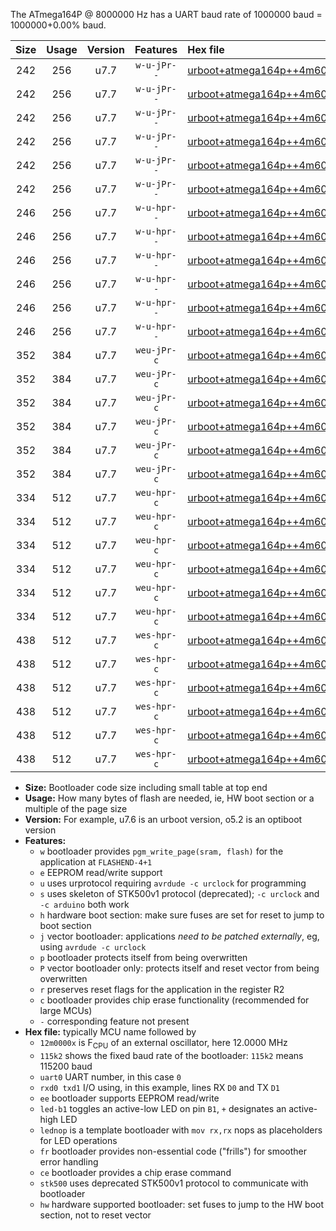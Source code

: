 The ATmega164P @ 8000000 Hz has a UART baud rate of 1000000 baud = 1000000+0.00% baud.

|Size|Usage|Version|Features|Hex file|
|:-:|:-:|:-:|:-:|:--|
|242|256|u7.7|`w-u-jPr--`|[urboot+atmega164p++4m6080x++576k0_uart0_rxd0_txd1_led+b0.hex](https://raw.githubusercontent.com/stefanrueger/urboot.hex/main/mcus/atmega164p/external_oscillator/fcpu++4m6080_Hz/br++576k0_bps/urboot+atmega164p++4m6080x++576k0_uart0_rxd0_txd1_led+b0.hex)|
|242|256|u7.7|`w-u-jPr--`|[urboot+atmega164p++4m6080x++576k0_uart0_rxd0_txd1_led+b7.hex](https://raw.githubusercontent.com/stefanrueger/urboot.hex/main/mcus/atmega164p/external_oscillator/fcpu++4m6080_Hz/br++576k0_bps/urboot+atmega164p++4m6080x++576k0_uart0_rxd0_txd1_led+b7.hex)|
|242|256|u7.7|`w-u-jPr--`|[urboot+atmega164p++4m6080x++576k0_uart0_rxd0_txd1_lednop.hex](https://raw.githubusercontent.com/stefanrueger/urboot.hex/main/mcus/atmega164p/external_oscillator/fcpu++4m6080_Hz/br++576k0_bps/urboot+atmega164p++4m6080x++576k0_uart0_rxd0_txd1_lednop.hex)|
|242|256|u7.7|`w-u-jPr--`|[urboot+atmega164p++4m6080x++576k0_uart1_rxd2_txd3_led+b0.hex](https://raw.githubusercontent.com/stefanrueger/urboot.hex/main/mcus/atmega164p/external_oscillator/fcpu++4m6080_Hz/br++576k0_bps/urboot+atmega164p++4m6080x++576k0_uart1_rxd2_txd3_led+b0.hex)|
|242|256|u7.7|`w-u-jPr--`|[urboot+atmega164p++4m6080x++576k0_uart1_rxd2_txd3_led+b7.hex](https://raw.githubusercontent.com/stefanrueger/urboot.hex/main/mcus/atmega164p/external_oscillator/fcpu++4m6080_Hz/br++576k0_bps/urboot+atmega164p++4m6080x++576k0_uart1_rxd2_txd3_led+b7.hex)|
|242|256|u7.7|`w-u-jPr--`|[urboot+atmega164p++4m6080x++576k0_uart1_rxd2_txd3_lednop.hex](https://raw.githubusercontent.com/stefanrueger/urboot.hex/main/mcus/atmega164p/external_oscillator/fcpu++4m6080_Hz/br++576k0_bps/urboot+atmega164p++4m6080x++576k0_uart1_rxd2_txd3_lednop.hex)|
|246|256|u7.7|`w-u-hpr--`|[urboot+atmega164p++4m6080x++576k0_uart0_rxd0_txd1_led+b0_fr_hw.hex](https://raw.githubusercontent.com/stefanrueger/urboot.hex/main/mcus/atmega164p/external_oscillator/fcpu++4m6080_Hz/br++576k0_bps/urboot+atmega164p++4m6080x++576k0_uart0_rxd0_txd1_led+b0_fr_hw.hex)|
|246|256|u7.7|`w-u-hpr--`|[urboot+atmega164p++4m6080x++576k0_uart0_rxd0_txd1_led+b7_fr_hw.hex](https://raw.githubusercontent.com/stefanrueger/urboot.hex/main/mcus/atmega164p/external_oscillator/fcpu++4m6080_Hz/br++576k0_bps/urboot+atmega164p++4m6080x++576k0_uart0_rxd0_txd1_led+b7_fr_hw.hex)|
|246|256|u7.7|`w-u-hpr--`|[urboot+atmega164p++4m6080x++576k0_uart0_rxd0_txd1_lednop_fr_hw.hex](https://raw.githubusercontent.com/stefanrueger/urboot.hex/main/mcus/atmega164p/external_oscillator/fcpu++4m6080_Hz/br++576k0_bps/urboot+atmega164p++4m6080x++576k0_uart0_rxd0_txd1_lednop_fr_hw.hex)|
|246|256|u7.7|`w-u-hpr--`|[urboot+atmega164p++4m6080x++576k0_uart1_rxd2_txd3_led+b0_fr_hw.hex](https://raw.githubusercontent.com/stefanrueger/urboot.hex/main/mcus/atmega164p/external_oscillator/fcpu++4m6080_Hz/br++576k0_bps/urboot+atmega164p++4m6080x++576k0_uart1_rxd2_txd3_led+b0_fr_hw.hex)|
|246|256|u7.7|`w-u-hpr--`|[urboot+atmega164p++4m6080x++576k0_uart1_rxd2_txd3_led+b7_fr_hw.hex](https://raw.githubusercontent.com/stefanrueger/urboot.hex/main/mcus/atmega164p/external_oscillator/fcpu++4m6080_Hz/br++576k0_bps/urboot+atmega164p++4m6080x++576k0_uart1_rxd2_txd3_led+b7_fr_hw.hex)|
|246|256|u7.7|`w-u-hpr--`|[urboot+atmega164p++4m6080x++576k0_uart1_rxd2_txd3_lednop_fr_hw.hex](https://raw.githubusercontent.com/stefanrueger/urboot.hex/main/mcus/atmega164p/external_oscillator/fcpu++4m6080_Hz/br++576k0_bps/urboot+atmega164p++4m6080x++576k0_uart1_rxd2_txd3_lednop_fr_hw.hex)|
|352|384|u7.7|`weu-jPr-c`|[urboot+atmega164p++4m6080x++576k0_uart0_rxd0_txd1_ee_led+b0_fr_ce.hex](https://raw.githubusercontent.com/stefanrueger/urboot.hex/main/mcus/atmega164p/external_oscillator/fcpu++4m6080_Hz/br++576k0_bps/urboot+atmega164p++4m6080x++576k0_uart0_rxd0_txd1_ee_led+b0_fr_ce.hex)|
|352|384|u7.7|`weu-jPr-c`|[urboot+atmega164p++4m6080x++576k0_uart0_rxd0_txd1_ee_led+b7_fr_ce.hex](https://raw.githubusercontent.com/stefanrueger/urboot.hex/main/mcus/atmega164p/external_oscillator/fcpu++4m6080_Hz/br++576k0_bps/urboot+atmega164p++4m6080x++576k0_uart0_rxd0_txd1_ee_led+b7_fr_ce.hex)|
|352|384|u7.7|`weu-jPr-c`|[urboot+atmega164p++4m6080x++576k0_uart0_rxd0_txd1_ee_lednop_fr_ce.hex](https://raw.githubusercontent.com/stefanrueger/urboot.hex/main/mcus/atmega164p/external_oscillator/fcpu++4m6080_Hz/br++576k0_bps/urboot+atmega164p++4m6080x++576k0_uart0_rxd0_txd1_ee_lednop_fr_ce.hex)|
|352|384|u7.7|`weu-jPr-c`|[urboot+atmega164p++4m6080x++576k0_uart1_rxd2_txd3_ee_led+b0_fr_ce.hex](https://raw.githubusercontent.com/stefanrueger/urboot.hex/main/mcus/atmega164p/external_oscillator/fcpu++4m6080_Hz/br++576k0_bps/urboot+atmega164p++4m6080x++576k0_uart1_rxd2_txd3_ee_led+b0_fr_ce.hex)|
|352|384|u7.7|`weu-jPr-c`|[urboot+atmega164p++4m6080x++576k0_uart1_rxd2_txd3_ee_led+b7_fr_ce.hex](https://raw.githubusercontent.com/stefanrueger/urboot.hex/main/mcus/atmega164p/external_oscillator/fcpu++4m6080_Hz/br++576k0_bps/urboot+atmega164p++4m6080x++576k0_uart1_rxd2_txd3_ee_led+b7_fr_ce.hex)|
|352|384|u7.7|`weu-jPr-c`|[urboot+atmega164p++4m6080x++576k0_uart1_rxd2_txd3_ee_lednop_fr_ce.hex](https://raw.githubusercontent.com/stefanrueger/urboot.hex/main/mcus/atmega164p/external_oscillator/fcpu++4m6080_Hz/br++576k0_bps/urboot+atmega164p++4m6080x++576k0_uart1_rxd2_txd3_ee_lednop_fr_ce.hex)|
|334|512|u7.7|`weu-hpr-c`|[urboot+atmega164p++4m6080x++576k0_uart0_rxd0_txd1_ee_led+b0_fr_ce_hw.hex](https://raw.githubusercontent.com/stefanrueger/urboot.hex/main/mcus/atmega164p/external_oscillator/fcpu++4m6080_Hz/br++576k0_bps/urboot+atmega164p++4m6080x++576k0_uart0_rxd0_txd1_ee_led+b0_fr_ce_hw.hex)|
|334|512|u7.7|`weu-hpr-c`|[urboot+atmega164p++4m6080x++576k0_uart0_rxd0_txd1_ee_led+b7_fr_ce_hw.hex](https://raw.githubusercontent.com/stefanrueger/urboot.hex/main/mcus/atmega164p/external_oscillator/fcpu++4m6080_Hz/br++576k0_bps/urboot+atmega164p++4m6080x++576k0_uart0_rxd0_txd1_ee_led+b7_fr_ce_hw.hex)|
|334|512|u7.7|`weu-hpr-c`|[urboot+atmega164p++4m6080x++576k0_uart0_rxd0_txd1_ee_lednop_fr_ce_hw.hex](https://raw.githubusercontent.com/stefanrueger/urboot.hex/main/mcus/atmega164p/external_oscillator/fcpu++4m6080_Hz/br++576k0_bps/urboot+atmega164p++4m6080x++576k0_uart0_rxd0_txd1_ee_lednop_fr_ce_hw.hex)|
|334|512|u7.7|`weu-hpr-c`|[urboot+atmega164p++4m6080x++576k0_uart1_rxd2_txd3_ee_led+b0_fr_ce_hw.hex](https://raw.githubusercontent.com/stefanrueger/urboot.hex/main/mcus/atmega164p/external_oscillator/fcpu++4m6080_Hz/br++576k0_bps/urboot+atmega164p++4m6080x++576k0_uart1_rxd2_txd3_ee_led+b0_fr_ce_hw.hex)|
|334|512|u7.7|`weu-hpr-c`|[urboot+atmega164p++4m6080x++576k0_uart1_rxd2_txd3_ee_led+b7_fr_ce_hw.hex](https://raw.githubusercontent.com/stefanrueger/urboot.hex/main/mcus/atmega164p/external_oscillator/fcpu++4m6080_Hz/br++576k0_bps/urboot+atmega164p++4m6080x++576k0_uart1_rxd2_txd3_ee_led+b7_fr_ce_hw.hex)|
|334|512|u7.7|`weu-hpr-c`|[urboot+atmega164p++4m6080x++576k0_uart1_rxd2_txd3_ee_lednop_fr_ce_hw.hex](https://raw.githubusercontent.com/stefanrueger/urboot.hex/main/mcus/atmega164p/external_oscillator/fcpu++4m6080_Hz/br++576k0_bps/urboot+atmega164p++4m6080x++576k0_uart1_rxd2_txd3_ee_lednop_fr_ce_hw.hex)|
|438|512|u7.7|`wes-hpr-c`|[urboot+atmega164p++4m6080x++576k0_uart0_rxd0_txd1_ee_led+b0_fr_ce_stk500_hw.hex](https://raw.githubusercontent.com/stefanrueger/urboot.hex/main/mcus/atmega164p/external_oscillator/fcpu++4m6080_Hz/br++576k0_bps/urboot+atmega164p++4m6080x++576k0_uart0_rxd0_txd1_ee_led+b0_fr_ce_stk500_hw.hex)|
|438|512|u7.7|`wes-hpr-c`|[urboot+atmega164p++4m6080x++576k0_uart0_rxd0_txd1_ee_led+b7_fr_ce_stk500_hw.hex](https://raw.githubusercontent.com/stefanrueger/urboot.hex/main/mcus/atmega164p/external_oscillator/fcpu++4m6080_Hz/br++576k0_bps/urboot+atmega164p++4m6080x++576k0_uart0_rxd0_txd1_ee_led+b7_fr_ce_stk500_hw.hex)|
|438|512|u7.7|`wes-hpr-c`|[urboot+atmega164p++4m6080x++576k0_uart0_rxd0_txd1_ee_lednop_fr_ce_stk500_hw.hex](https://raw.githubusercontent.com/stefanrueger/urboot.hex/main/mcus/atmega164p/external_oscillator/fcpu++4m6080_Hz/br++576k0_bps/urboot+atmega164p++4m6080x++576k0_uart0_rxd0_txd1_ee_lednop_fr_ce_stk500_hw.hex)|
|438|512|u7.7|`wes-hpr-c`|[urboot+atmega164p++4m6080x++576k0_uart1_rxd2_txd3_ee_led+b0_fr_ce_stk500_hw.hex](https://raw.githubusercontent.com/stefanrueger/urboot.hex/main/mcus/atmega164p/external_oscillator/fcpu++4m6080_Hz/br++576k0_bps/urboot+atmega164p++4m6080x++576k0_uart1_rxd2_txd3_ee_led+b0_fr_ce_stk500_hw.hex)|
|438|512|u7.7|`wes-hpr-c`|[urboot+atmega164p++4m6080x++576k0_uart1_rxd2_txd3_ee_led+b7_fr_ce_stk500_hw.hex](https://raw.githubusercontent.com/stefanrueger/urboot.hex/main/mcus/atmega164p/external_oscillator/fcpu++4m6080_Hz/br++576k0_bps/urboot+atmega164p++4m6080x++576k0_uart1_rxd2_txd3_ee_led+b7_fr_ce_stk500_hw.hex)|
|438|512|u7.7|`wes-hpr-c`|[urboot+atmega164p++4m6080x++576k0_uart1_rxd2_txd3_ee_lednop_fr_ce_stk500_hw.hex](https://raw.githubusercontent.com/stefanrueger/urboot.hex/main/mcus/atmega164p/external_oscillator/fcpu++4m6080_Hz/br++576k0_bps/urboot+atmega164p++4m6080x++576k0_uart1_rxd2_txd3_ee_lednop_fr_ce_stk500_hw.hex)|

- **Size:** Bootloader code size including small table at top end
- **Usage:** How many bytes of flash are needed, ie, HW boot section or a multiple of the page size
- **Version:** For example, u7.6 is an urboot version, o5.2 is an optiboot version
- **Features:**
  + `w` bootloader provides `pgm_write_page(sram, flash)` for the application at `FLASHEND-4+1`
  + `e` EEPROM read/write support
  + `u` uses urprotocol requiring `avrdude -c urclock` for programming
  + `s` uses skeleton of STK500v1 protocol (deprecated); `-c urclock` and `-c arduino` both work
  + `h` hardware boot section: make sure fuses are set for reset to jump to boot section
  + `j` vector bootloader: applications *need to be patched externally*, eg, using `avrdude -c urclock`
  + `p` bootloader protects itself from being overwritten
  + `P` vector bootloader only: protects itself and reset vector from being overwritten
  + `r` preserves reset flags for the application in the register R2
  + `c` bootloader provides chip erase functionality (recommended for large MCUs)
  + `-` corresponding feature not present
- **Hex file:** typically MCU name followed by
  + `12m0000x` is F<sub>CPU</sub> of an external oscillator, here 12.0000 MHz
  + `115k2` shows the fixed baud rate of the bootloader: `115k2` means 115200 baud
  + `uart0` UART number, in this case `0`
  + `rxd0 txd1` I/O using, in this example, lines RX `D0` and TX `D1`
  + `ee` bootloader supports EEPROM read/write
  + `led-b1` toggles an active-low LED on pin `B1`, `+` designates an active-high LED
  + `lednop` is a template bootloader with `mov rx,rx` nops as placeholders for LED operations
  + `fr` bootloader provides non-essential code ("frills") for smoother error handling
  + `ce` bootloader provides a chip erase command
  + `stk500` uses deprecated STK500v1 protocol to communicate with bootloader
  + `hw` hardware supported bootloader: set fuses to jump to the HW boot section, not to reset vector
